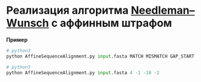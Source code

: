 # Реализация алгоритма [Needleman–Wunsch](https://en.wikipedia.org/wiki/Needleman–Wunsch_algorithm) c аффинным штрафом

**Пример**

```python
# python3
python AffineSequenceAlignment.py input.fasta MATCH MISMATCH GAP_START GAP_EXTEND
```

```python
# python3
python AffineSequenceAlignment.py input.fasta 4 -1 -10 -2
```



